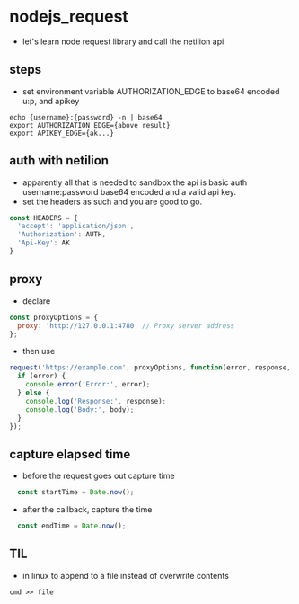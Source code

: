 # nodejs_request

- let's learn node request library and call the netilion api

## steps

- set environment variable AUTHORIZATION_EDGE to base64 encoded u:p, and apikey
```console
echo {username}:{password} -n | base64
export AUTHORIZATION_EDGE={above_result}
export APIKEY_EDGE={ak...}
```

## auth with netilion

- apparently all that is needed to sandbox the api is basic auth username:password base64 encoded and a valid api key.
- set the headers as such and you are good to go.
```js
const HEADERS = {
  'accept': 'application/json',
  'Authorization': AUTH,
  'Api-Key': AK
}
```

## proxy

- declare
```js
const proxyOptions = {
  proxy: 'http://127.0.0.1:4780' // Proxy server address
};
```
- then use
```js
request('https://example.com', proxyOptions, function(error, response, body) {
  if (error) {
    console.error('Error:', error);
  } else {
    console.log('Response:', response);
    console.log('Body:', body);
  }
});
```

## capture elapsed time

- before the request goes out capture time
```js
  const startTime = Date.now();
```
- after the callback, capture the time
```js
  const endTime = Date.now();
```


## TIL

- in linux to append to a file instead of overwrite contents

```console
cmd >> file
```